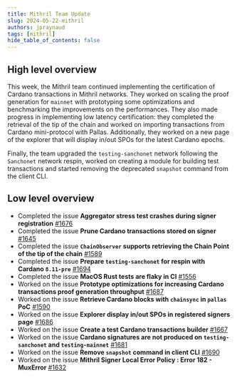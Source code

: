 ```yaml
---
title: Mithril Team Update
slug: 2024-05-22-mithril
authors: jpraynaud
tags: [mithril]
hide_table_of_contents: false
---
```


## High level overview

This week, the Mithril team continued implementing the certification of Cardano transactions in Mithril networks. They worked on scaling the proof generation for `mainnet` with prototyping some optimizations and benchmarking the improvements on the performances. They also made progress in implementing low latency certification: they completed the retrieval of the tip of the chain and worked on importing transactions from Cardano mini-protocol with Pallas. Additionally, they worked on a new page of the explorer that will display in/out SPOs for the latest Cardano epochs.

Finally, the team upgraded the `testing-sanchonet` network following the `Sanchonet` network respin, worked on creating a module for building test transactions and started removing the deprecated `snapshot` command from the client CLI.

## Low level overview

- Completed the issue **Aggregator stress test crashes during signer registration** [#1676](https://github.com/input-output-hk/mithril/issues/1676)
- Completed the issue **Prune Cardano transactions stored on signer** [#1645](https://github.com/input-output-hk/mithril/issues/1645)
- Completed the issue **`ChainObserver` supports retrieving the Chain Point of the tip of the chain** [#1589](https://github.com/input-output-hk/mithril/issues/1589)
- Completed the issue **Prepare `testing-sanchonet` for respin with Cardano `8.11-pre`** [#1694](https://github.com/input-output-hk/mithril/issues/1694)
- Completed the issue **MacOS Rust tests are flaky in CI** [#1556](https://github.com/input-output-hk/mithril/issues/1556)
- Worked on the issue **Prototype optimizations for increasing Cardano transactions proof generation throughput** [#1687](https://github.com/input-output-hk/mithril/issues/1687)
- Worked on the issue **Retrieve Cardano blocks with `chainsync` in `pallas` PoC** [#1590](https://github.com/input-output-hk/mithril/issues/1590)
- Worked on the issue **Explorer display in/out SPOs in registered signers page** [#1686](https://github.com/input-output-hk/mithril/issues/1686)
- Worked on the issue **Create a test Cardano transactions builder** [#1667](https://github.com/input-output-hk/mithril/issues/1667)
- Worked on the issue **Cardano signatures are not produced on `testing-sanchonet` and `testing-mainnet`** [#1681](https://github.com/input-output-hk/mithril/issues/1681)
- Worked on the issue **Remove `snapshot` command in client CLI** [#1690](https://github.com/input-output-hk/mithril/issues/1690)
- Worked on the issue **Mithril Signer Local Error Policy : Error 182 - MuxError** [#1632](https://github.com/input-output-hk/mithril/issues/1632)



